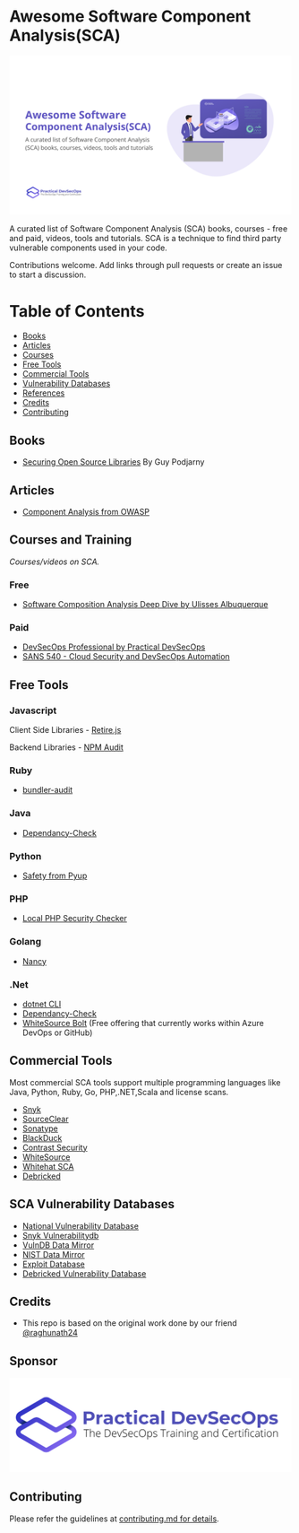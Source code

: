 # Awesome Software Component Analysis(SCA)

![Awesome SCA Image](images/awesome-sca.png)

A curated list of Software Component Analysis (SCA) books, courses - free and paid, videos, tools and tutorials. SCA is a technique to find third party vulnerable components used in your  code.


Contributions welcome. Add links through pull requests or create an issue to start a discussion.

# Table of Contents
- [Books](#books)
- [Articles](#articles)
- [Courses](#courses)
- [Free Tools](#free-tools)
- [Commercial Tools](#commercial-tools)
- [Vulnerability Databases](##vulnerability-databases)
- [References](#References)
- [Credits](#credits)
- [Contributing](#contributing)


## Books
* [Securing Open Source Libraries](https://www.safaribooksonline.com/library/view/securing-open-source/9781491996980/) By Guy Podjarny


## Articles
* [Component Analysis from OWASP](https://owasp.org/www-community/Component_Analysis)


## Courses and Training

*Courses/videos on SCA.*

### Free

- [Software Composition Analysis Deep Dive by Ulisses Albuquerque](https://www.youtube.com/watch?v=F2FfaSX_55A)


### Paid

- [DevSecOps Professional by Practical DevSecOps](https://www.practical-devsecops.com/certified-devsecops-professional/)
- [SANS 540 - Cloud Security and DevSecOps Automation](https://www.sans.org/cyber-security-courses/cloud-security-devsecops-automation/)


## Free Tools

### Javascript

Client Side Libraries - [Retire.js](https://github.com/RetireJS/retire.js)

Backend Libraries - [NPM Audit](https://docs.npmjs.com/cli/v7/commands/npm-audit)

### Ruby
* [bundler-audit](https://github.com/rubysec/bundler-audit)

### Java
* [Dependancy-Check](https://github.com/jeremylong/DependencyCheck)

### Python
* [Safety from Pyup](https://github.com/pyupio/safety)

### PHP
* [Local PHP Security Checker](https://github.com/fabpot/local-php-security-checker)

### Golang
* [Nancy](https://github.com/sonatype-nexus-community/nancy)

### .Net

* [dotnet CLI](https://devblogs.microsoft.com/nuget/how-to-scan-nuget-packages-for-security-vulnerabilities/#dotnet-cli)
* [Dependancy-Check](https://github.com/jeremylong/DependencyCheck)
* [WhiteSource Bolt](https://www.whitesourcesoftware.com/free-developer-tools/bolt/) (Free offering that currently works within Azure DevOps or GitHub)


## Commercial Tools

Most commercial SCA tools support multiple programming languages like Java, Python, Ruby, Go, PHP,.NET,Scala and license scans.

* [Snyk](https://snyk.io/)
* [SourceClear](https://www.sourceclear.com/)
* [Sonatype](https://www.sonatype.com/)
* [BlackDuck](https://www.blackducksoftware.com/solutions/application-security)
* [Contrast Security](https://www.contrastsecurity.com/interactive-application-security-testing-iast)
* [WhiteSource](https://www.whitesourcesoftware.com/whitesource-languages/)
* [Whitehat SCA](https://www.whitehatsec.com/products/static-application-security-testing/software-composition-analysis/)
* [Debricked](https://debricked.com/)


## SCA Vulnerability Databases

* [National Vulnerability Database](https://nvd.nist.gov/)
* [Snyk Vulnerabilitydb](https://github.com/snyk/vulnerabilitydb)
* [VulnDB Data Mirror](https://github.com/stevespringett/vulndb-data-mirror)
* [NIST Data Mirror](https://github.com/stevespringett/nist-data-mirror)
* [Exploit Database](https://www.exploit-db.com/webapps/)
* [Debricked Vulnerability Database](https://app.debricked.com/en/vulnerability-database)


## Credits

* This repo is based on the original work done by our friend [@raghunath24](https://github.com/raghunath24)


## Sponsor

![Practical DevSecOps](images/practical-devsecops-logo.png)

## Contributing

Please refer the guidelines at [contributing.md for details](Contributing.md).

